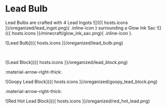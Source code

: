 # Lead Bulb

<div class="grid aside" markdown>

Lead Bulbs are crafted with 4 Lead Ingots ![]({{ hosts.icons }}/oreganized/lead_ingot.png){ .inline-icon } surrounding a Glow Ink Sac ![]({{ hosts.icons }}/minecraft/glow_ink_sac.png){ .inline-icon }.

![Lead Bulb]({{ hosts.icons }}/oreganized/lead_bulb.png)

</div>
<br>
<div class="grid progress" markdown>

![Lead Block]({{ hosts.icons }}/oreganized/lead_block.png)

:material-arrow-right-thick:

![Goopy Lead Block]({{ hosts.icons }}/oreganized/goopy_lead_block.png)

:material-arrow-right-thick:

![Red Hot Lead Block]({{ hosts.icons }}/oreganized/red_hot_lead.png)

</div>
